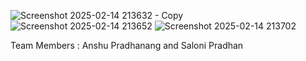 ![Screenshot 2025-02-14 213632 - Copy](https://github.com/user-attachments/assets/8d428711-ea76-42cd-b966-84d930fc6e35)
![Screenshot 2025-02-14 213652](https://github.com/user-attachments/assets/d323b334-e28a-49a5-809a-850156ddf0e2)
![Screenshot 2025-02-14 213702](https://github.com/user-attachments/assets/878e40e6-1698-4724-88cb-ac400851ec00)



Team Members : Anshu Pradhanang and Saloni Pradhan
